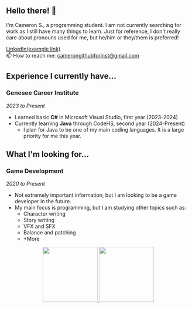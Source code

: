 ## Hello there! 👋
I'm Cameron S., a programming student.
I am not currently searching for work as I still have many things to learn.
Just for reference, I don't really care about pronouns used for me, but he/him or they/them is preferred!

<p align='left'> 
<a href="https://www.google.com">LinkedIn(example link)</a>
<br>
📫 How to reach me: <a href='mailto:camerongithubforinst@gmail.com'>camerongithubforinst@gmail.com</a> 
</p> 

## Experience I currently have...
### Genesee Career Institute
_2023 to Present_

- Learned basic **C#** in Microsoft Visual Studio, first year (2023-2024)
- Currently learning **Java** through CodeHS, second year (2024-Present)
     - I plan for Java to be one of my main coding languages. It is a large priority for me this year.

## What I'm looking for...
### Game Development
_2020 to Present_

- Not extremely important information, but I am looking to be a game developer in the future.
- My main focus is programming, but I am studying other topics such as:
     - Character writing
     - Story writing
     - VFX and SFX
     - Balance and patching
     - +More

<p align='center'> 
   <a href="https://github-readme-stats.vercel.app/api?username=CameronClassicCI&show_icons=true&count_private=true"> 
       <img height=150 src="https://github-readme-stats.vercel.app/api?username=CameronClassicCI&show_icons=true&count_private=true"/> 
   </a> 
   <a href="https://github.com/CameronClassicCI/github-readme-stats"> 
       <img height=150 src="https://github-readme-stats.vercel.app/api/top-langs/?username=CameronClassicCI&layout=compact"/> 
   </a> 
</p> 


<!--
**CameronClassicCI/CameronClassicCI** is a ✨ _special_ ✨ repository because its `README.md` (this file) appears on your GitHub profile.

Here are some ideas to get you started:

- 🔭 I’m currently working on ...
- 🌱 I’m currently learning ...
- 👯 I’m looking to collaborate on ...
- 🤔 I’m looking for help with ...
- 💬 Ask me about ...
- 📫 How to reach me: ...
- 😄 Pronouns: ...
- ⚡ Fun fact: ...
-->
